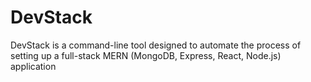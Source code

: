# DevStack
DevStack is a command-line tool designed to automate the process of setting up a full-stack MERN (MongoDB, Express, React, Node.js) application
